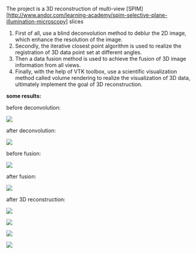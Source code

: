 The project is a 3D reconstruction of multi-view [SPIM][http://www.andor.com/learning-academy/spim-selective-plane-illumination-microscopy] slices

1. First of all, use a blind deconvolution method to deblur the 2D image, which enhance the resolution of the image. 
2. Secondly, the iterative closest point algorithm is used to realize the registration of 3D data point set at different angles. 
3. Then a data fusion method is used to achieve the fusion of 3D image information from all views. 
4. Finally, with the help of VTK toolbox, use a scientific visualization method called volume rendering to realize the visualization of 3D data, ultimately implement the goal of 3D reconstruction.

**some results:**

before deconvolution:

![](http://i.imgur.com/rq8VgJT.jpg)

after deconvolution:

![](http://i.imgur.com/KesxpWq.jpg)

before fusion:

![](http://i.imgur.com/b7ksPvd.jpg)

after fusion:

![](http://i.imgur.com/HJrWUi3.jpg)

after 3D reconstruction:

![](http://i.imgur.com/xWXPZrP.jpg)

![](http://i.imgur.com/vcXBlYv.jpg)

![](http://i.imgur.com/irLOgWR.jpg)

![](http://i.imgur.com/DnCAyDs.jpg)

